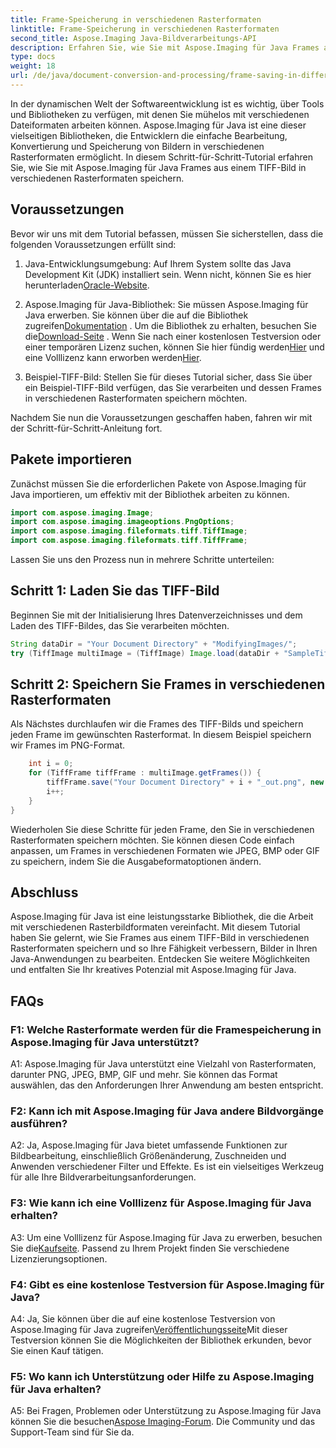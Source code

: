 ```yaml
---
title: Frame-Speicherung in verschiedenen Rasterformaten
linktitle: Frame-Speicherung in verschiedenen Rasterformaten
second_title: Aspose.Imaging Java-Bildverarbeitungs-API
description: Erfahren Sie, wie Sie mit Aspose.Imaging für Java Frames aus einem TIFF-Bild in verschiedenen Rasterformaten speichern. Verbessern Sie die Bildmanipulation in Ihren Java-Anwendungen.
type: docs
weight: 18
url: /de/java/document-conversion-and-processing/frame-saving-in-different-raster-formats/
---
```

In der dynamischen Welt der Softwareentwicklung ist es wichtig, über Tools und Bibliotheken zu verfügen, mit denen Sie mühelos mit verschiedenen Dateiformaten arbeiten können. Aspose.Imaging für Java ist eine dieser vielseitigen Bibliotheken, die Entwicklern die einfache Bearbeitung, Konvertierung und Speicherung von Bildern in verschiedenen Rasterformaten ermöglicht. In diesem Schritt-für-Schritt-Tutorial erfahren Sie, wie Sie mit Aspose.Imaging für Java Frames aus einem TIFF-Bild in verschiedenen Rasterformaten speichern.

## Voraussetzungen

Bevor wir uns mit dem Tutorial befassen, müssen Sie sicherstellen, dass die folgenden Voraussetzungen erfüllt sind:

1.  Java-Entwicklungsumgebung: Auf Ihrem System sollte das Java Development Kit (JDK) installiert sein. Wenn nicht, können Sie es hier herunterladen[Oracle-Website](https://www.oracle.com/java/technologies/javase-downloads).

2.  Aspose.Imaging für Java-Bibliothek: Sie müssen Aspose.Imaging für Java erwerben. Sie können über die auf die Bibliothek zugreifen[Dokumentation](https://reference.aspose.com/imaging/java/) . Um die Bibliothek zu erhalten, besuchen Sie die[Download-Seite](https://releases.aspose.com/imaging/java/) . Wenn Sie nach einer kostenlosen Testversion oder einer temporären Lizenz suchen, können Sie hier fündig werden[Hier](https://releases.aspose.com/) und eine Volllizenz kann erworben werden[Hier](https://purchase.aspose.com/buy).

3. Beispiel-TIFF-Bild: Stellen Sie für dieses Tutorial sicher, dass Sie über ein Beispiel-TIFF-Bild verfügen, das Sie verarbeiten und dessen Frames in verschiedenen Rasterformaten speichern möchten.

Nachdem Sie nun die Voraussetzungen geschaffen haben, fahren wir mit der Schritt-für-Schritt-Anleitung fort.

## Pakete importieren

Zunächst müssen Sie die erforderlichen Pakete von Aspose.Imaging für Java importieren, um effektiv mit der Bibliothek arbeiten zu können.

```java
import com.aspose.imaging.Image;
import com.aspose.imaging.imageoptions.PngOptions;
import com.aspose.imaging.fileformats.tiff.TiffImage;
import com.aspose.imaging.fileformats.tiff.TiffFrame;
```

Lassen Sie uns den Prozess nun in mehrere Schritte unterteilen:

## Schritt 1: Laden Sie das TIFF-Bild

Beginnen Sie mit der Initialisierung Ihres Datenverzeichnisses und dem Laden des TIFF-Bildes, das Sie verarbeiten möchten.

```java
String dataDir = "Your Document Directory" + "ModifyingImages/";
try (TiffImage multiImage = (TiffImage) Image.load(dataDir + "SampleTiff1.tiff")) {
```

## Schritt 2: Speichern Sie Frames in verschiedenen Rasterformaten

Als Nächstes durchlaufen wir die Frames des TIFF-Bilds und speichern jeden Frame im gewünschten Rasterformat. In diesem Beispiel speichern wir Frames im PNG-Format.

```java
    int i = 0;
    for (TiffFrame tiffFrame : multiImage.getFrames()) {
        tiffFrame.save("Your Document Directory" + i + "_out.png", new PngOptions());
        i++;
    }
}
```

Wiederholen Sie diese Schritte für jeden Frame, den Sie in verschiedenen Rasterformaten speichern möchten. Sie können diesen Code einfach anpassen, um Frames in verschiedenen Formaten wie JPEG, BMP oder GIF zu speichern, indem Sie die Ausgabeformatoptionen ändern.

## Abschluss

Aspose.Imaging für Java ist eine leistungsstarke Bibliothek, die die Arbeit mit verschiedenen Rasterbildformaten vereinfacht. Mit diesem Tutorial haben Sie gelernt, wie Sie Frames aus einem TIFF-Bild in verschiedenen Rasterformaten speichern und so Ihre Fähigkeit verbessern, Bilder in Ihren Java-Anwendungen zu bearbeiten. Entdecken Sie weitere Möglichkeiten und entfalten Sie Ihr kreatives Potenzial mit Aspose.Imaging für Java.

## FAQs

### F1: Welche Rasterformate werden für die Framespeicherung in Aspose.Imaging für Java unterstützt?

A1: Aspose.Imaging für Java unterstützt eine Vielzahl von Rasterformaten, darunter PNG, JPEG, BMP, GIF und mehr. Sie können das Format auswählen, das den Anforderungen Ihrer Anwendung am besten entspricht.

### F2: Kann ich mit Aspose.Imaging für Java andere Bildvorgänge ausführen?

A2: Ja, Aspose.Imaging für Java bietet umfassende Funktionen zur Bildbearbeitung, einschließlich Größenänderung, Zuschneiden und Anwenden verschiedener Filter und Effekte. Es ist ein vielseitiges Werkzeug für alle Ihre Bildverarbeitungsanforderungen.

### F3: Wie kann ich eine Volllizenz für Aspose.Imaging für Java erhalten?

 A3: Um eine Volllizenz für Aspose.Imaging für Java zu erwerben, besuchen Sie die[Kaufseite](https://purchase.aspose.com/buy). Passend zu Ihrem Projekt finden Sie verschiedene Lizenzierungsoptionen.

### F4: Gibt es eine kostenlose Testversion für Aspose.Imaging für Java?

 A4: Ja, Sie können über die auf eine kostenlose Testversion von Aspose.Imaging für Java zugreifen[Veröffentlichungsseite](https://releases.aspose.com/)Mit dieser Testversion können Sie die Möglichkeiten der Bibliothek erkunden, bevor Sie einen Kauf tätigen.

### F5: Wo kann ich Unterstützung oder Hilfe zu Aspose.Imaging für Java erhalten?

 A5: Bei Fragen, Problemen oder Unterstützung zu Aspose.Imaging für Java können Sie die besuchen[Aspose Imaging-Forum](https://forum.aspose.com/). Die Community und das Support-Team sind für Sie da.